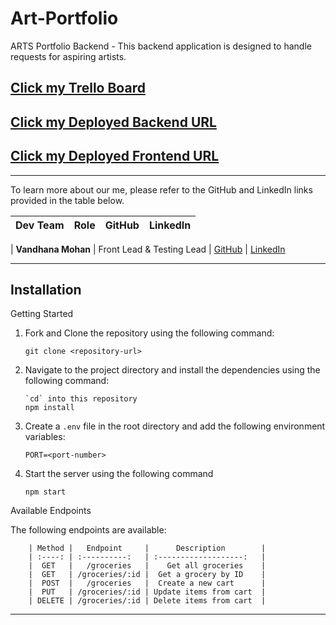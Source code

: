 # Art-Portfolio

ARTS Portfolio Backend - This backend application is designed to handle requests for aspiring artists.

## [Click my Trello Board](https://trello.com/b/Llxn3QTV/art-portfolio-sanaa)

## [Click my Deployed Backend URL](https://...)

## [Click my Deployed Frontend URL](https://...)

---

To learn more about our me, please refer to the GitHub and LinkedIn links provided in the table below.

| Dev Team | Role | GitHub | LinkedIn
| :--------------: | :-------: | :-------: | :-------: |

| **Vandhana Mohan**  | Front Lead & Testing Lead | [GitHub](https://github.com/Vandhana-Mohan) | [LinkedIn](https://www.linkedin.com/in/vandhanamohan/)

---

## Installation

Getting Started

1. Fork and Clone the repository using the following command:

   ```
   git clone <repository-url>
   ```

2. Navigate to the project directory and install the dependencies using the following command:

   ```
   `cd` into this repository
   npm install
   ```

3. Create a `.env` file in the root directory and add the following environment variables:

   ```
   PORT=<port-number>
   ```

4. Start the server using the following command

   ```
   npm start
   ```

Available Endpoints

The following endpoints are available:

        | Method |   Endpoint     |      Description        |
        | :----: | :----------:   | :-------------------:   |
        |  GET   |   /groceries   |    Get all groceries    |
        |  GET   | /groceries/:id |  Get a grocery by ID    |
        |  POST  |   /groceries   |  Create a new cart      |
        |  PUT   | /groceries/:id | Update items from cart  |
        | DELETE | /groceries/:id | Delete items from cart  |

---
